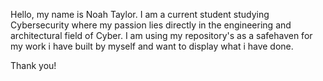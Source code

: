 Hello, my name is Noah Taylor. I am a current student studying Cybersecurity where my passion lies directly in
the engineering and architectural field of Cyber. I am using my repository's as a safehaven for my work i have
built by myself and want to display what i have done.

Thank you!
